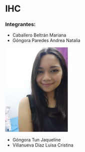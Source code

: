 # IHC

### Integrantes:
- Caballero Beltrán Mariana
- Góngora Paredes Andrea Natalia
<img src="https://github.com/AndreaGP25/IHC/blob/main/WhatsApp%20Image%202024-06-12%20at%208.28.34%20PM.jpeg"  width="200"/>

- Góngora Tun Jaqueline
- Villanueva Díaz Luisa Cristina
